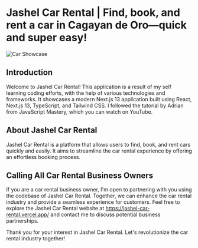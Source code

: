 # Jashel Car Rental | Find, book, and rent a car in Cagayan de Oro—quick and super easy!

![Car Showcase](https://i.ibb.co/yVDhC68/Jashel-Car.jpg)

## Introduction
Welcome to Jashel Car Rental! This application is a result of my self learning coding efforts, with the help of various technologies and frameworks. It showcases a modern Next.js 13 application built using React, Next.js 13, TypeScript, and Tailwind CSS. I followed the tutorial by Adrian from JavaScript Mastery, which you can watch on YouTube.

##  About Jashel Car Rental
Jashel Car Rental is a platform that allows users to find, book, and rent cars quickly and easily. It aims to streamline the car rental experience by offering an effortless booking process.

## Calling All Car Rental Business Owners
If you are a car rental business owner, I'm open to partnering with you using the codebase of Jashel Car Rental. Together, we can enhance the car rental industry and provide a seamless experience for customers. Feel free to explore the Jashel Car Rental website at https://jashel-car-rental.vercel.app/ and contact me to discuss potential business partnerships.

Thank you for your interest in Jashel Car Rental. Let's revolutionize the car rental industry together!
